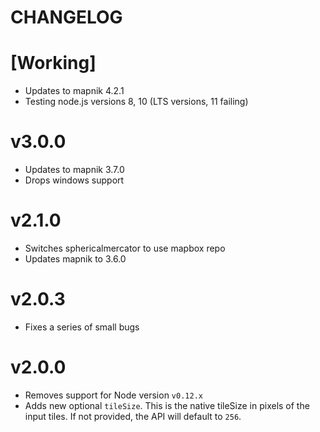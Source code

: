 # CHANGELOG

# [Working]

* Updates to mapnik 4.2.1
* Testing node.js versions 8, 10 (LTS versions, 11 failing)

# v3.0.0

* Updates to mapnik 3.7.0
* Drops windows support

# v2.1.0

* Switches sphericalmercator to use mapbox repo
* Updates mapnik to 3.6.0

# v2.0.3

* Fixes a series of small bugs 

# v2.0.0

* Removes support for Node version `v0.12.x`
* Adds new optional `tileSize`. This is the native tileSize in pixels of the input tiles. If not provided, the API will default to `256`.
